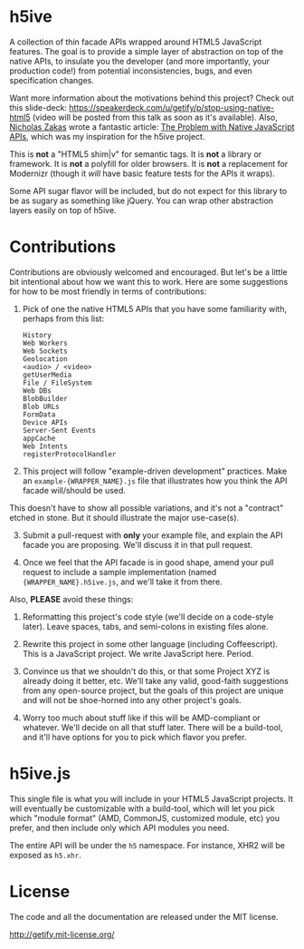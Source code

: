 h5ive
=====

A collection of thin facade APIs wrapped around HTML5 JavaScript features. The goal is to provide a simple layer of abstraction on top of the native APIs, to insulate you the developer (and more importantly, your production code!) from potential inconsistencies, bugs, and even specification changes.

Want more information about the motivations behind this project? Check out this slide-deck: https://speakerdeck.com/u/getify/p/stop-using-native-html5 (video will be posted from this talk as soon as it's available). Also, [Nicholas Zakas](http://twitter.com/slicknet) wrote a fantastic article: [The Problem with Native JavaScript APIs](http://oreillynet.com/oreilly/javascript/radarreports/native-javascript-apis.csp), which was my inspiration for the h5ive project.

This is **not** a "HTML5 shim|v" for semantic tags. It is **not** a library or framework. It is **not** a polyfill for older browsers. It is **not** a replacement for Modernizr (though it *will* have basic feature tests for the APIs it wraps).

Some API sugar flavor will be included, but do not expect for this library to be as sugary as something like jQuery. You can wrap other abstraction layers easily on top of h5ive.


Contributions
=============
Contributions are obviously welcomed and encouraged. But let's be a little bit intentional about how we want this to work. Here are some suggestions for how to be most friendly in terms of contributions:

1. Pick of one the native HTML5 APIs that you have some familiarity with, perhaps from this list:

   ```
   History
   Web Workers
   Web Sockets
   Geolocation
   <audio> / <video>
   getUserMedia
   File / FileSystem
   Web DBs
   BlobBuilder
   Blob URLs
   FormData
   Device APIs
   Server-Sent Events
   appCache
   Web Intents
   registerProtocolHandler
   ```

2. This project will follow "example-driven development" practices. Make an `example-{WRAPPER_NAME}.js` file that illustrates how you think the API facade will/should be used.

 This doesn't have to show all possible variations, and it's not a "contract" etched in stone. But it should illustrate the major use-case(s).

3. Submit a pull-request with **only** your example file, and explain the API facade you are proposing. We'll discuss it in that pull request.

4. Once we feel that the API facade is in good shape, amend your pull request to include a sample implementation (named `{WRAPPER_NAME}.h5ive.js`, and we'll take it from there.


Also, **PLEASE** avoid these things:

1. Reformatting this project's code style (we'll decide on a code-style later). Leave spaces, tabs, and semi-colons in existing files alone.

2. Rewrite this project in some other language (including Coffeescript). This is a JavaScript project. We write JavaScript here. Period.

3. Convince us that we shouldn't do this, or that some Project XYZ is already doing it better, etc. We'll take any valid, good-faith suggestions from any open-source project, but the goals of this project are unique and will not be shoe-horned into any other project's goals.

4. Worry too much about stuff like if this will be AMD-compliant or whatever. We'll decide on all that stuff later. There will be a build-tool, and it'll have options for you to pick which flavor you prefer.


h5ive.js
========

This single file is what you will include in your HTML5 JavaScript projects. It will eventually be customizable with a build-tool, which will let you pick which "module format" (AMD, CommonJS, customized module, etc) you prefer, and then include only which API modules you need.

The entire API will be under the `h5` namespace. For instance, XHR2 will be exposed as `h5.xhr`.


License
=======

The code and all the documentation are released under the MIT license.

http://getify.mit-license.org/
